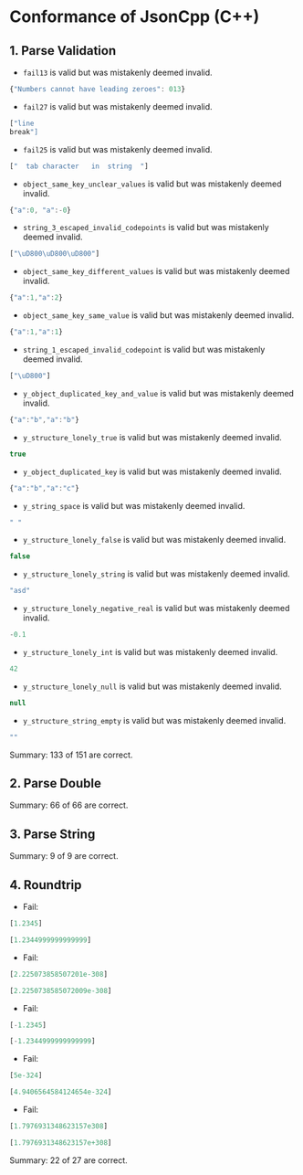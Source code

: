 # Conformance of JsonCpp (C++)

## 1. Parse Validation

* `fail13` is valid but was mistakenly deemed invalid.
~~~js
{"Numbers cannot have leading zeroes": 013}
~~~

* `fail27` is valid but was mistakenly deemed invalid.
~~~js
["line
break"]
~~~

* `fail25` is valid but was mistakenly deemed invalid.
~~~js
["	tab	character	in	string	"]
~~~

* `object_same_key_unclear_values` is valid but was mistakenly deemed invalid.
~~~js
{"a":0, "a":-0}

~~~

* `string_3_escaped_invalid_codepoints` is valid but was mistakenly deemed invalid.
~~~js
["\uD800\uD800\uD800"]
~~~

* `object_same_key_different_values` is valid but was mistakenly deemed invalid.
~~~js
{"a":1,"a":2}
~~~

* `object_same_key_same_value` is valid but was mistakenly deemed invalid.
~~~js
{"a":1,"a":1}
~~~

* `string_1_escaped_invalid_codepoint` is valid but was mistakenly deemed invalid.
~~~js
["\uD800"]
~~~

* `y_object_duplicated_key_and_value` is valid but was mistakenly deemed invalid.
~~~js
{"a":"b","a":"b"}
~~~

* `y_structure_lonely_true` is valid but was mistakenly deemed invalid.
~~~js
true
~~~

* `y_object_duplicated_key` is valid but was mistakenly deemed invalid.
~~~js
{"a":"b","a":"c"}
~~~

* `y_string_space` is valid but was mistakenly deemed invalid.
~~~js
" "
~~~

* `y_structure_lonely_false` is valid but was mistakenly deemed invalid.
~~~js
false
~~~

* `y_structure_lonely_string` is valid but was mistakenly deemed invalid.
~~~js
"asd"
~~~

* `y_structure_lonely_negative_real` is valid but was mistakenly deemed invalid.
~~~js
-0.1
~~~

* `y_structure_lonely_int` is valid but was mistakenly deemed invalid.
~~~js
42
~~~

* `y_structure_lonely_null` is valid but was mistakenly deemed invalid.
~~~js
null
~~~

* `y_structure_string_empty` is valid but was mistakenly deemed invalid.
~~~js
""
~~~


Summary: 133 of 151 are correct.

## 2. Parse Double


Summary: 66 of 66 are correct.

## 3. Parse String


Summary: 9 of 9 are correct.

## 4. Roundtrip

* Fail:
~~~js
[1.2345]
~~~

~~~js
[1.2344999999999999]
~~~

* Fail:
~~~js
[2.225073858507201e-308]
~~~

~~~js
[2.2250738585072009e-308]
~~~

* Fail:
~~~js
[-1.2345]
~~~

~~~js
[-1.2344999999999999]
~~~

* Fail:
~~~js
[5e-324]
~~~

~~~js
[4.9406564584124654e-324]
~~~

* Fail:
~~~js
[1.7976931348623157e308]
~~~

~~~js
[1.7976931348623157e+308]
~~~


Summary: 22 of 27 are correct.

